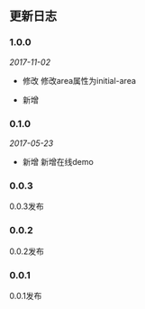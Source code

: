 ## 更新日志

### 1.0.0

*2017-11-02*

- 修改 修改area属性为initial-area

- 新增 

### 0.1.0

*2017-05-23*

- 新增 新增在线demo

### 0.0.3

0.0.3发布

### 0.0.2

0.0.2发布

### 0.0.1

0.0.1发布

